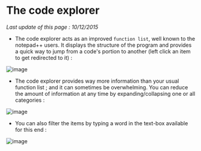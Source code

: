 # The code explorer #

*Last update of this page : 10/12/2015*

* The code explorer acts as an improved `function list`, well known to the notepad++ users. It displays the structure of the program and provides a quick way to jump from a code's portion to another (left click an item to get redirected to it) :

![image](https://raw.githubusercontent.com/jcaillon/3P/gh-pages/content_images/256db7f8-8d57-11e5-9924-93fa3d87e83e.png)

* The code explorer provides way more information than your usual function list ; and it can sometimes be overwhelming. You can reduce the amount of information at any time by expanding/collapsing one or all categories :

![image](https://raw.githubusercontent.com/jcaillon/3P/gh-pages/content_images/5771f858-8d58-11e5-85f8-1b4e343da4b4.png)

* You can also filter the items by typing a word in the text-box available for this end :

![image](https://raw.githubusercontent.com/jcaillon/3P/gh-pages/content_images/8e34ca6e-8d58-11e5-9ffb-e954cb291fcc.png)
